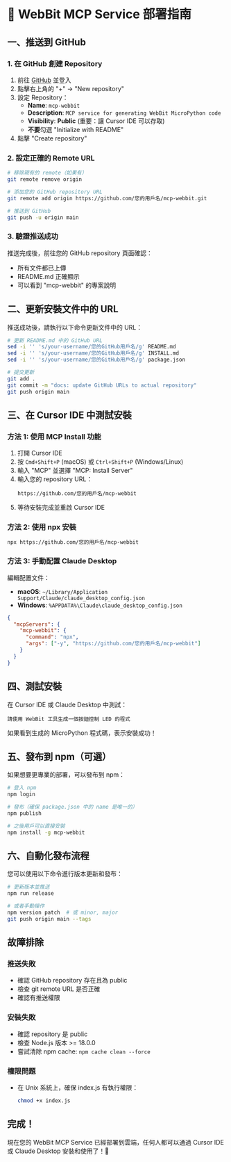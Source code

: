 # 🚀 WebBit MCP Service 部署指南

## 一、推送到 GitHub

### 1. 在 GitHub 創建 Repository

1. 前往 [GitHub](https://github.com) 並登入
2. 點擊右上角的 "+" → "New repository"
3. 設定 Repository：
   - **Name**: `mcp-webbit`
   - **Description**: `MCP service for generating WebBit MicroPython code`
   - **Visibility**: **Public** (重要：讓 Cursor IDE 可以存取)
   - **不要**勾選 "Initialize with README"
4. 點擊 "Create repository"

### 2. 設定正確的 Remote URL

```bash
# 移除現有的 remote（如果有）
git remote remove origin

# 添加您的 GitHub repository URL
git remote add origin https://github.com/您的用戶名/mcp-webbit.git

# 推送到 GitHub
git push -u origin main
```

### 3. 驗證推送成功

推送完成後，前往您的 GitHub repository 頁面確認：
- 所有文件都已上傳
- README.md 正確顯示
- 可以看到 "mcp-webbit" 的專案說明

## 二、更新安裝文件中的 URL

推送成功後，請執行以下命令更新文件中的 URL：

```bash
# 更新 README.md 中的 GitHub URL
sed -i '' 's/your-username/您的GitHub用戶名/g' README.md
sed -i '' 's/your-username/您的GitHub用戶名/g' INSTALL.md
sed -i '' 's/your-username/您的GitHub用戶名/g' package.json

# 提交更新
git add .
git commit -m "docs: update GitHub URLs to actual repository"
git push origin main
```

## 三、在 Cursor IDE 中測試安裝

### 方法 1: 使用 MCP Install 功能

1. 打開 Cursor IDE
2. 按 `Cmd+Shift+P` (macOS) 或 `Ctrl+Shift+P` (Windows/Linux)
3. 輸入 "MCP" 並選擇 "MCP: Install Server"
4. 輸入您的 repository URL：
   ```
   https://github.com/您的用戶名/mcp-webbit
   ```
5. 等待安裝完成並重啟 Cursor IDE

### 方法 2: 使用 npx 安裝

```bash
npx https://github.com/您的用戶名/mcp-webbit
```

### 方法 3: 手動配置 Claude Desktop

編輯配置文件：
- **macOS**: `~/Library/Application Support/Claude/claude_desktop_config.json`
- **Windows**: `%APPDATA%\Claude\claude_desktop_config.json`

```json
{
  "mcpServers": {
    "mcp-webbit": {
      "command": "npx",
      "args": ["-y", "https://github.com/您的用戶名/mcp-webbit"]
    }
  }
}
```

## 四、測試安裝

在 Cursor IDE 或 Claude Desktop 中測試：

```
請使用 WebBit 工具生成一個按鈕控制 LED 的程式
```

如果看到生成的 MicroPython 程式碼，表示安裝成功！

## 五、發布到 npm（可選）

如果想要更專業的部署，可以發布到 npm：

```bash
# 登入 npm
npm login

# 發布（確保 package.json 中的 name 是唯一的）
npm publish

# 之後用戶可以直接安裝
npm install -g mcp-webbit
```

## 六、自動化發布流程

您可以使用以下命令進行版本更新和發布：

```bash
# 更新版本並推送
npm run release

# 或者手動操作
npm version patch  # 或 minor, major
git push origin main --tags
```

## 故障排除

### 推送失敗
- 確認 GitHub repository 存在且為 public
- 檢查 git remote URL 是否正確
- 確認有推送權限

### 安裝失敗
- 確認 repository 是 public
- 檢查 Node.js 版本 >= 18.0.0
- 嘗試清除 npm cache: `npm cache clean --force`

### 權限問題
- 在 Unix 系統上，確保 index.js 有執行權限：
  ```bash
  chmod +x index.js
  ```

## 完成！

現在您的 WebBit MCP Service 已經部署到雲端，任何人都可以通過 Cursor IDE 或 Claude Desktop 安裝和使用了！🎉 